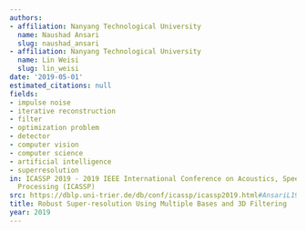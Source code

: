 ```yaml
---
authors:
- affiliation: Nanyang Technological University
  name: Naushad Ansari
  slug: naushad_ansari
- affiliation: Nanyang Technological University
  name: Lin Weisi
  slug: lin_weisi
date: '2019-05-01'
estimated_citations: null
fields:
- impulse noise
- iterative reconstruction
- filter
- optimization problem
- detector
- computer vision
- computer science
- artificial intelligence
- superresolution
in: ICASSP 2019 - 2019 IEEE International Conference on Acoustics, Speech and Signal
  Processing (ICASSP)
src: https://dblp.uni-trier.de/db/conf/icassp/icassp2019.html#AnsariL19
title: Robust Super-resolution Using Multiple Bases and 3D Filtering
year: 2019
---
```


